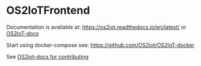 # OS2IoTFrontend

Documentation is available at: https://os2iot.readthedocs.io/en/latest/ or [OS2IoT-docs](https://github.com/OS2iot/OS2IoT-docs)

Start using docker-compose see: https://github.com/OS2iot/OS2IoT-docker

See [OS2iot-docs for contributing](https://github.com/OS2iot/OS2IoT-docs/blob/master/CONTRIBUTING.md)
